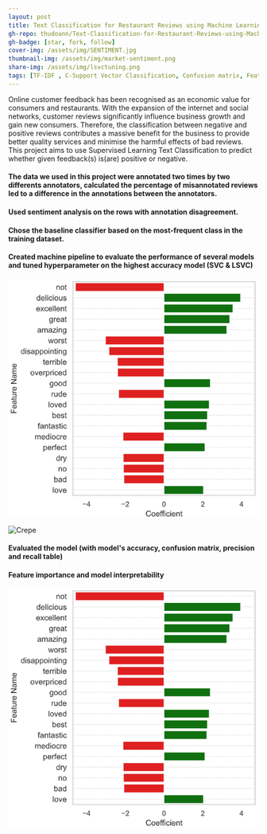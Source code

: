 ```yaml
---
layout: post
title: Text Classification for Restaurant Reviews using Machine Learning models
gh-repo: thudoann/Text-Classification-for-Restaurant-Reviews-using-Machine-Learning-models
gh-badge: [star, fork, follow]
cover-img: /assets/img/SENTIMENT.jpg
thumbnail-img: /assets/img/market-sentiment.png
share-img: /assets/img/lsvctuning.png
tags: [TF-IDF , C-Support Vector Classification, Confusion matrix, Feature importance]
---
```


Online customer feedback has been recognised as an economic value for consumers and restaurants. With the expansion of the internet and social networks, customer reviews significantly influence business growth and gain new consumers. Therefore, the classification between negative and positive reviews contributes a massive benefit for the business to provide better quality services and minimise the harmful effects of bad reviews.
This project aims to use Supervised Learning Text Classification to predict whether given feedback(s) is(are) positive or negative.

#### The data we used in this project were annotated two times by two differents annotators, calculated the percentage of misannotated reviews led to a difference in the annotations between the annotators.

#### Used sentiment analysis on the rows with annotation disagreement.

#### Chose the baseline classifier based on the most-frequent class in the training dataset.

#### Created machine pipeline to evaluate the performance of several models and tuned hyperparameter on the highest accuracy model (SVC & LSVC)

<p align="center">
  <img src="assets/img/feature_importance.png" alt="" width="600"/>
</p>

![Crepe](https://github.com/thudoann/thudoann.github.io/assets/img/lsvctuning.png "title")

#### Evaluated the model (with model's accuracy, confusion matrix, precision and recall table)

#### Feature importance and model interpretability

![FeatureImportance](https://github.com/thudoann/thudoann.github.io/blob/master/assets/img/feature_importance.png)
